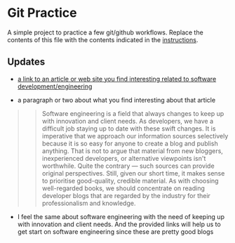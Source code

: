 # Git Practice
A simple project to practice a few git/github workflows.  Replace the contents of this file with the contents indicated in the [instructions](./instructions.md).

## Updates
- [a link to an article or web site you find interesting related to software development/engineering](https://www.wearedevelopers.com/magazine/software-development-blogs)

- a paragraph or two about what you find interesting about that article
> >Software engineering is a field that always changes to keep up with innovation and client needs. As developers, we have a difficult job staying up to date with these swift changes. It is imperative that we approach our information sources selectively because it is so easy for anyone to create a blog and publish anything. That is not to argue that material from new bloggers, inexperienced developers, or alternative viewpoints isn't worthwhile. Quite the contrary — such sources can provide original perspectives. Still, given our short time, it makes sense to prioritise good-quality, credible material. As with choosing well-regarded books, we should concentrate on reading developer blogs that are regarded by the industry for their professionalism and knowledge.
- I feel the same about software engineering with the need of keeping up with innovation and client needs. And the provided links will help us to get start on software engineering since these are pretty good blogs
